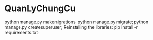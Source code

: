 # QuanLyChungCu
python manage.py makemigrations;
python manage.py migrate;
python manage.py createsuperuser;
Reinstalling the libraries: pip install -r requirements.txt;
